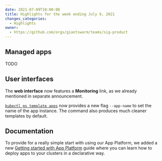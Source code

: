 ```yaml
---
date: 2021-07-09T10:00:00
title: Highlights for the week ending July 9, 2021
changes_categories:
  - Highlights
owner:
  - https://github.com/orgs/giantswarm/teams/sig-product
---
```


## Managed apps

TODO

## User interfaces

The **web interface** now features a **Monitoring** link, as we already mentioned in separate announcement.

[`kubectl gs template apps`](https://docs.giantswarm.io/ui-api/kubectl-gs/template-app/) now provides a new flag `--app-name` to set the name of the app instance. The command also produces much cleaner templates by default.

## Documentation

To provide for a really simple start with using our App Platform, we added a new [Getting started with App Platform](https://docs.giantswarm.io/app-platform/getting-started/) guide where you can learn how to deploy apps to your clusters in a declarative way.
